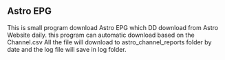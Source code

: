 Astro EPG
---------
This is small program download Astro EPG which DD download from Astro Website daily.
this program can automatic download based on the Channel.csv
All the file will download to astro_channel_reports folder by date and the log file will save in log folder.

